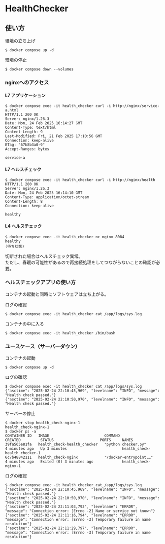 # HealthChecker

## 使い方

環境の立ち上げ

```console
$ docker compose up -d
```

環境の停止

```console
$ docker compose down --volumes
```

### nginxへのアクセス

#### L7 アプリケーション

```console
$ docker compose exec -it health_checker curl -i http://nginx/service-a.html
HTTP/1.1 200 OK
Server: nginx/1.26.3
Date: Mon, 24 Feb 2025 16:14:27 GMT
Content-Type: text/html
Content-Length: 9
Last-Modified: Fri, 21 Feb 2025 17:10:56 GMT
Connection: keep-alive
ETag: "67b8b3a0-9"
Accept-Ranges: bytes

service-a
```

#### L7 ヘルスチェック

```console
$ docker compose exec -it health_checker curl -i http://nginx/health
HTTP/1.1 200 OK
Server: nginx/1.26.3
Date: Mon, 24 Feb 2025 16:14:10 GMT
Content-Type: application/octet-stream
Content-Length: 8
Connection: keep-alive

healthy
```

#### L4 ヘルスチェック

```console
$ docker compose exec -it health_checker nc nginx 8084
healthy
(待ち状態)
```

切断された場合はヘルスチェック異常。  
ただし、春暖の可能性があるので再接続処理をしてつながらないことの確認が必要。

### ヘルスチェックアプリの使い方

コンテナの起動と同時にソフトウェアは立ち上がる。

ログの確認

```console
$ docker compose exec -it health_checker cat /app/logs/sys.log
```

コンテナの中に入る

```console
$ docker compose exec -it health_checker /bin/bash
```

### ユースケース（サーバーダウン）

コンテナの起動

```console
$ docker compose up -d
```

ログの確認

```console
$ docker compose exec -it health_checker cat /app/logs/sys.log
{"asctime": "2025-02-24 22:10:45,969", "levelname": "INFO", "message": "Health check passed."}
{"asctime": "2025-02-24 22:10:50,970", "levelname": "INFO", "message": "Health check passed."}
```

サーバーの停止

```console
$ docker stop health_check-nginx-1
health_check-nginx-1
$ docker ps -a
CONTAINER ID   IMAGE                         COMMAND                  CREATED         STATUS                     PORTS     NAMES
39fa565e81fa   health_check-health_checker   "python checker.py"      4 minutes ago   Up 3 minutes                         health_check-health_checker-1
6c7b48842111   health_check-nginx            "/docker-entrypoint.…"   4 minutes ago   Exited (0) 3 minutes ago             health_check-nginx-1
```

ログの確認

```console
$ docker compose exec -it health_checker cat /app/logs/sys.log
{"asctime": "2025-02-24 22:10:45,969", "levelname": "INFO", "message": "Health check passed."}
{"asctime": "2025-02-24 22:10:50,970", "levelname": "INFO", "message": "Health check passed."}
{"asctime": "2025-02-24 22:11:03,793", "levelname": "ERROR", "message": "Connection error: [Errno -2] Name or service not known"}
{"asctime": "2025-02-24 22:11:16,794", "levelname": "ERROR", "message": "Connection error: [Errno -3] Temporary failure in name resolution"}
{"asctime": "2025-02-24 22:11:29,797", "levelname": "ERROR", "message": "Connection error: [Errno -3] Temporary failure in name resolution"}
```
